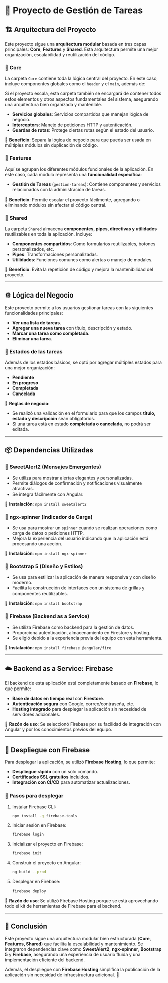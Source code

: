# 📌 Proyecto de Gestión de Tareas

## 🏗 Arquitectura del Proyecto

Este proyecto sigue una **arquitectura modular** basada en tres capas principales: **Core**, **Features** y **Shared**. Esta arquitectura permite una mejor organización, escalabilidad y reutilización del código.

### 🔹 **Core**

La carpeta `Core` contiene toda la lógica central del proyecto. En este caso, incluye componentes globales como el `header` y el `main`, además de:

Si el proyecto escala, esta carpeta también se encargará de contener todos estos elementos y otros aspectos fundamentales del sistema, asegurando una arquitectura bien organizada y mantenible.

- **Servicios globales**: Servicios compartidos que manejan lógica de negocio.
- **Interceptors**: Manejo de peticiones HTTP y autenticación.
- **Guardas de rutas**: Protege ciertas rutas según el estado del usuario.

📌 **Beneficio**: Separa la lógica de negocio para que pueda ser usada en múltiples módulos sin duplicación de código.

### 🔹 **Features**

Aquí se agrupan los diferentes módulos funcionales de la aplicación. En este caso, cada módulo representa una **funcionalidad específica**:

- **Gestión de Tareas** (`gestion-tareas`): Contiene componentes y servicios relacionados con la administración de tareas.

📌 **Beneficio**: Permite escalar el proyecto fácilmente, agregando o eliminando módulos sin afectar el código central.

### 🔹 **Shared**

La carpeta `Shared` almacena **componentes, pipes, directivas y utilidades** reutilizables en toda la aplicación. Incluye:

- **Componentes compartidos**: Como formularios reutilizables, botones personalizados, etc.
- **Pipes**: Transformaciones personalizadas.
- **Utilidades**: Funciones comunes como alertas o manejo de modales.

📌 **Beneficio**: Evita la repetición de código y mejora la mantenibilidad del proyecto.

---

## ⚙️ Lógica del Negocio

Este proyecto permite a los usuarios gestionar tareas con las siguientes funcionalidades principales:

- **Ver una lista de tareas**.
- **Agregar una nueva tarea** con título, descripción y estado.
- **Marcar una tarea como completada**.
- **Eliminar una tarea**.

### 🔹 Estados de las tareas

Además de los estados básicos, se optó por agregar múltiples estados para una mejor organización:

- **Pendiente**
- **En progreso**
- **Completada**
- **Cancelada**

📌 **Reglas de negocio**:

- Se realizó una validación en el formulario para que los campos **título, estado y descripción** sean obligatorios.
- Si una tarea está en estado **completada o cancelada**, no podrá ser editada.

---

## 📦 Dependencias Utilizadas

### 🔹 **SweetAlert2** (Mensajes Emergentes)

- Se utiliza para mostrar alertas elegantes y personalizadas.
- Permite diálogos de confirmación y notificaciones visualmente atractivas.
- Se integra fácilmente con Angular.

📌 **Instalación**: `npm install sweetalert2`

### 🔹 **ngx-spinner** (Indicador de Carga)

- Se usa para mostrar un `spinner` cuando se realizan operaciones como carga de datos o peticiones HTTP.
- Mejora la experiencia del usuario indicando que la aplicación está procesando una acción.

📌 **Instalación**: `npm install ngx-spinner`

### 🔹 **Bootstrap 5** (Diseño y Estilos)

- Se usa para estilizar la aplicación de manera responsiva y con diseño moderno.
- Facilita la construcción de interfaces con un sistema de grillas y componentes reutilizables.

📌 **Instalación**: `npm install bootstrap`

### 🔹 **Firebase** (Backend as a Service)

- Se utiliza Firebase como backend para la gestión de datos.
- Proporciona autenticación, almacenamiento en Firestore y hosting.
- Se eligió debido a la experiencia previa del equipo con esta herramienta.

📌 **Instalación**: `npm install firebase @angular/fire`

---

## ☁️ Backend as a Service: **Firebase**

El backend de esta aplicación está completamente basado en **Firebase**, lo que permite:

- **Base de datos en tiempo real** con **Firestore**.
- **Autenticación segura** con Google, correo/contraseña, etc.
- **Hosting integrado** para desplegar la aplicación sin necesidad de servidores adicionales.

📌 **Razón de uso**: Se seleccionó Firebase por su facilidad de integración con Angular y por los conocimientos previos del equipo.

---

## 🚀 Despliegue con Firebase

Para desplegar la aplicación, se utilizó **Firebase Hosting**, lo que permite:

- **Despliegue rápido** con un solo comando.
- **Certificados SSL gratuitos** incluidos.
- **Integración con CI/CD** para automatizar actualizaciones.

### 🔹 **Pasos para desplegar**

1. Instalar Firebase CLI:
   ```sh
   npm install -g firebase-tools
   ```
2. Iniciar sesión en Firebase:
   ```sh
   firebase login
   ```
3. Inicializar el proyecto en Firebase:
   ```sh
   firebase init
   ```
4. Construir el proyecto en Angular:
   ```sh
   ng build --prod
   ```
5. Desplegar en Firebase:
   ```sh
   firebase deploy
   ```

📌 **Razón de uso**: Se utilizó Firebase Hosting porque se está aprovechando todo el kit de herramientas de Firebase para el backend.

---

## 📜 **Conclusión**

Este proyecto sigue una arquitectura modular bien estructurada (**Core, Features, Shared**) que facilita la escalabilidad y mantenimiento. Se integraron dependencias clave como **SweetAlert2**, **ngx-spinner**, **Bootstrap 5** y **Firebase**, asegurando una experiencia de usuario fluida y una implementación eficiente del backend.

Además, el despliegue con **Firebase Hosting** simplifica la publicación de la aplicación sin necesidad de infraestructura adicional. 🚀

